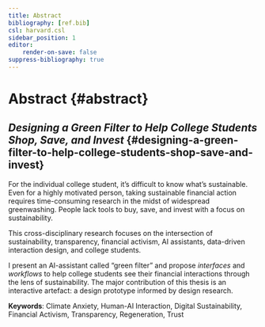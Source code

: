 ```yaml
---
title: Abstract
bibliography: [ref.bib]
csl: harvard.csl
sidebar_position: 1
editor:
    render-on-save: false
suppress-bibliography: true
---
```


# Abstract {#abstract}

## *Designing a Green Filter to Help College Students Shop, Save, and Invest* {#designing-a-green-filter-to-help-college-students-shop-save-and-invest}

For the individual college student, it’s difficult to know what’s sustainable. Even for a highly motivated person, taking sustainable financial action requires time-consuming research in the midst of widespread greenwashing. People lack tools to buy, save, and invest with a focus on sustainability.

This cross-disciplinary research focuses on the intersection of sustainability, transparency, financial activism, AI assistants, data-driven interaction design, and college students.

I present an AI-assistant called “green filter” and propose *interfaces* and *workflows* to help college students see their financial interactions through the lens of sustainability. The major contribution of this thesis is an interactive artefact: a design prototype informed by design research.

**Keywords**: Climate Anxiety, Human-AI Interaction, Digital Sustainability, Financial Activism, Transparency, Regeneration, Trust
